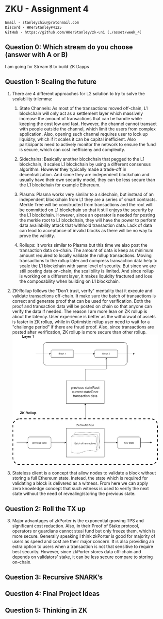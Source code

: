 # ZKU - Assignment 4

    Email - stanleychiu@protonmail.com
    Discord - HKerStanley#4125
    GitHub - https://github.com/HKerStanley/zk-uni (./asset/week_4)

## Question 0: Which stream do you choose (answer with A or B)

I am going for Stream B to build ZK Dapps

## Question 1: Scaling the future

1. There are 4 different approaches for L2 solution to try to solve the scalability trilemma:

   1. State Channels: As most of the transactions moved off-chain, L1 blockchain will only act as a settlement layer which massively increase the amount of transactions that can be handle while keeping the cost low and fast. However, the channel cannot transact with people outside the channel, which limit the users from complex application. Also, opening such channel requires user to lock up liquidity, which if it scales it can be capital inefficient. Also participants need to actively monitor the network to ensure the fund is secure, which can cost inefficieny and complexity.

   2. Sidechains: Basically another blockchain that pegged to the L1 blockchain, it scales L1 blockchain by using a different consensus algorithm. However they typically made a trade-off in decentralization. And since they are independent blockchain and usually have their own security model, they can be less secure than the L1 blockchain for example Ethereum.

   3. Plasma: Plasma works very similar to a sidechain, but instead of an independent blockchain from L1 they are a series of smart contracts. Merkle Tree will be constructed from transactions and the root will be committed on L1 blockchain so that it still enjoys the security by the L1 blockchain. However, since an operator is needed for posting the merkle root to L1 blockchain, they will have the power to perform data availability attack that withhold transaction data. Lack of data can lead to acceptance of invalid blocks as there will be no way to prove the validity.

   4. Rollups: It works similar to Plasma but this time we also post the transaction data on-chain. The amount of data is keep as minimum amount required to locally validate the rollup transactions. Moving transactions to the rollup later and compress transaction data help to scale the L1 blockchain with same level of security. But since we are still posting data on-chain, the scalibility is limited. And since rollup is working on a different layer, it makes liquidity fractured and lose the composability when building on L1 blockchain.

2. ZK-Rollup follows the "Don’t trust, verify" mentality that it execute and validate transactions off-chain. It make sure the batch of transactions is correct and generate proof that can be used for verification. Both the proof and transaction data will be posted on chain so that anyone can verify the data if needed. The reason I am more lean on ZK rollup is about the latency. User experience is better as the withdrawal of assets is faster in ZK rollup, while in Optimistic rollup user need to wait for a "challenge period" if there are fraud proof. Also, since transactions are posted after verification, ZK rollup is more secure than other rollup.
   ![ZK Rollup](zk-rollup.png)

3. Stateless client is a concept that allow nodes to validate a block without storing a full Ethereum state. Instead, the state which is required for validating a block is delivered as a witness. From here we can apply zero knowledge concept that such witness is used to verify the next state without the need of revealing/storing the previous state.

## Question 2: Roll the TX up

3. Major advantages of zkPorter is the exponential growing TPS and significant cost reduction. Also, in their Proof of Stake protocol, operators or guardians cannot steal fund but only freeze them, which is more secure. Generally speaking I think zkPorter is good for majority of users as speed and cost are their major concern. It is also providing an extra option to users when a transaction is not that sensitive to require best security. However, since zkPorter stores data off-chain and depends on validators' stake, it can be less secure compare to storing on-chain.

## Question 3: Recursive SNARK’s

## Question 4: Final Project Ideas

## Question 5: Thinking in ZK
